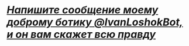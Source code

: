 # <u> <i> Напишите сообщение моему доброму ботику @IvanLoshokBot, и он вам скажет всю правду </u> </i>